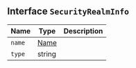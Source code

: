 ## Interface `SecurityRealmInfo`

| Name | Type | Description |
| - | - | - |
| `name` | [Name](./Name.md) | &nbsp; |
| `type` | string | &nbsp; |
